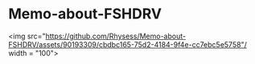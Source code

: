 # Memo-about-FSHDRV

<img src="https://github.com/Rhysess/Memo-about-FSHDRV/assets/90193309/cbdbc165-75d2-4184-9f4e-cc7ebc5e5758"/ width = "100">
